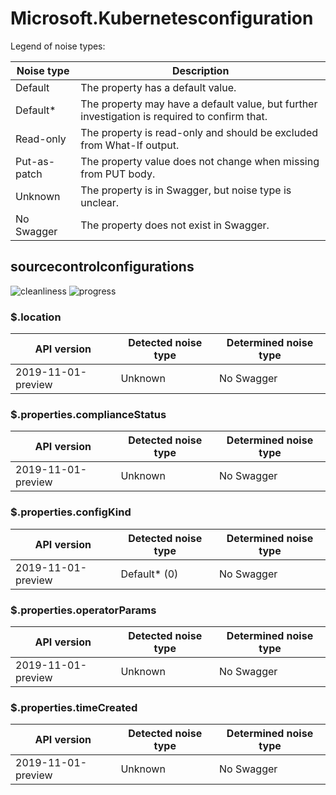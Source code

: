 # Microsoft.Kubernetesconfiguration

Legend of noise types:

| Noise type   | Description                                                                                   |
| ------------ | --------------------------------------------------------------------------------------------- |
| Default      | The property has a default value.                                                             |
| Default*     | The property may have a default value, but further investigation is required to confirm that. |
| Read-only    | The property is read-only and should be excluded from What-If output.                         |
| Put-as-patch | The property value does not change when missing from PUT body.                                |
| Unknown      | The property is in Swagger, but noise type is unclear.                                        |
| No Swagger   | The property does not exist in Swagger.                                                       |

## sourcecontrolconfigurations

![cleanliness](https://img.shields.io/badge/cleanliness-72.22%25%20(13%20/%2018)-yellowgreen) ![progress](https://img.shields.io/badge/progress-0.00%25%20(0%20/%205)-red)

### \$.location

| API version        | Detected noise type | Determined noise type |
| ------------------ | ------------------- | --------------------- |
| 2019-11-01-preview | Unknown             | No Swagger            |

### \$.properties.complianceStatus

| API version        | Detected noise type | Determined noise type |
| ------------------ | ------------------- | --------------------- |
| 2019-11-01-preview | Unknown             | No Swagger            |

### \$.properties.configKind

| API version        | Detected noise type | Determined noise type |
| ------------------ | ------------------- | --------------------- |
| 2019-11-01-preview | Default* (0)        | No Swagger            |

### \$.properties.operatorParams

| API version        | Detected noise type | Determined noise type |
| ------------------ | ------------------- | --------------------- |
| 2019-11-01-preview | Unknown             | No Swagger            |

### \$.properties.timeCreated

| API version        | Detected noise type | Determined noise type |
| ------------------ | ------------------- | --------------------- |
| 2019-11-01-preview | Unknown             | No Swagger            |
